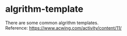# algrithm-template
There are some common algrithm templates.  
Reference: https://www.acwing.com/activity/content/11/
